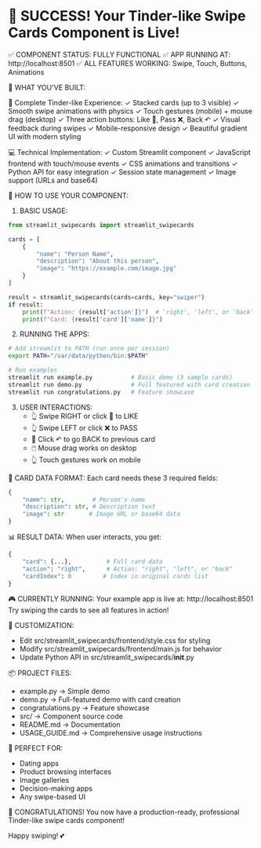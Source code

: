 🎉 SUCCESS! Your Tinder-like Swipe Cards Component is Live!
=============================================================

✅ COMPONENT STATUS: FULLY FUNCTIONAL
✅ APP RUNNING AT: http://localhost:8501
✅ ALL FEATURES WORKING: Swipe, Touch, Buttons, Animations

🎯 WHAT YOU'VE BUILT:

📱 Complete Tinder-like Experience:
   ✓ Stacked cards (up to 3 visible)
   ✓ Smooth swipe animations with physics
   ✓ Touch gestures (mobile) + mouse drag (desktop)
   ✓ Three action buttons: Like 💚, Pass ❌, Back ↶
   ✓ Visual feedback during swipes
   ✓ Mobile-responsive design
   ✓ Beautiful gradient UI with modern styling

💻 Technical Implementation:
   ✓ Custom Streamlit component
   ✓ JavaScript frontend with touch/mouse events
   ✓ CSS animations and transitions
   ✓ Python API for easy integration
   ✓ Session state management
   ✓ Image support (URLs and base64)

🚀 HOW TO USE YOUR COMPONENT:

1. BASIC USAGE:
```python
from streamlit_swipecards import streamlit_swipecards

cards = [
    {
        "name": "Person Name",
        "description": "About this person",
        "image": "https://example.com/image.jpg"
    }
]

result = streamlit_swipecards(cards=cards, key="swiper")
if result:
    print(f"Action: {result['action']}")  # 'right', 'left', or 'back'
    print(f"Card: {result['card']['name']}")
```

2. RUNNING THE APPS:
```bash
# Add streamlit to PATH (run once per session)
export PATH="/var/data/python/bin:$PATH"

# Run examples
streamlit run example.py           # Basic demo (3 sample cards)
streamlit run demo.py              # Full featured with card creation
streamlit run congratulations.py   # Feature showcase
```

3. USER INTERACTIONS:
   - 👆 Swipe RIGHT or click 💚 to LIKE
   - 👆 Swipe LEFT or click ❌ to PASS
   - 🔄 Click ↶ to go BACK to previous card
   - 🖱️ Mouse drag works on desktop
   - 👆 Touch gestures work on mobile

🎨 CARD DATA FORMAT:
Each card needs these 3 required fields:
```python
{
    "name": str,        # Person's name
    "description": str, # Description text  
    "image": str       # Image URL or base64 data
}
```

📊 RESULT DATA:
When user interacts, you get:
```python
{
    "card": {...},          # Full card data
    "action": "right",      # Action: "right", "left", or "back"
    "cardIndex": 0         # Index in original cards list
}
```

🎮 CURRENTLY RUNNING:
Your example app is live at: http://localhost:8501
Try swiping the cards to see all features in action!

🔧 CUSTOMIZATION:
- Edit src/streamlit_swipecards/frontend/style.css for styling
- Modify src/streamlit_swipecards/frontend/main.js for behavior
- Update Python API in src/streamlit_swipecards/__init__.py

📦 PROJECT FILES:
- example.py           → Simple demo
- demo.py              → Full-featured demo with card creation
- congratulations.py   → Feature showcase
- src/                 → Component source code
- README.md            → Documentation
- USAGE_GUIDE.md       → Comprehensive usage instructions

🎯 PERFECT FOR:
- Dating apps
- Product browsing interfaces
- Image galleries
- Decision-making apps
- Any swipe-based UI

🎉 CONGRATULATIONS! 
You now have a production-ready, professional Tinder-like swipe cards component!

Happy swiping! 💕
